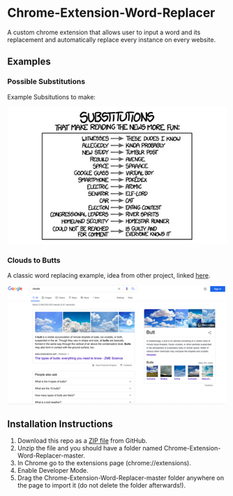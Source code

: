 # Chrome-Extension-Word-Replacer
A custom chrome extension that allows user to input a word and its replacement and automatically replace every instance on every website.

## Examples

### Possible Substitutions
Example Subsitutions to make:
<p align="center">
   <img src="https://github.com/khi48/Chrome-Extension-Word-Replacer/blob/master/images/wordReplacementExamples.jpg" alt="Image of Example Word Replacements">
 </p>


### Clouds to Butts
A classic word replacing example, idea from other project, linked [here](https://chrome.google.com/webstore/detail/cloud-to-butt-plus/apmlngnhgbnjpajelfkmabhkfapgnoai?hl=en).

![Image of website replacing cloud to butt](https://github.com/khi48/Chrome-Extension-Word-Replacer/blob/master/images/after.png)


## Installation Instructions
  1. Download this repo as a [ZIP file](https://github.com/khi48/Chrome-Extension-Word-Replacer/archive/master.zip) from GitHub.
  2. Unzip the file and you should have a folder named Chrome-Extension-Word-Replacer-master.
  3. In Chrome go to the extensions page (chrome://extensions).
  4. Enable Developer Mode.
  5. Drag the Chrome-Extension-Word-Replacer-master folder anywhere on the page to import it (do not delete the folder afterwards!).
